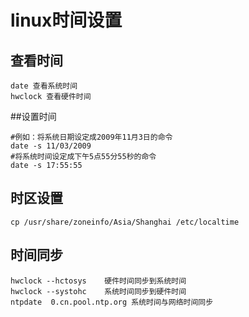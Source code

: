 # linux时间设置

## 查看时间

```
date 查看系统时间
hwclock 查看硬件时间
```

##设置时间

```shell
#例如：将系统日期设定成2009年11月3日的命令
date -s 11/03/2009
#将系统时间设定成下午5点55分55秒的命令
date -s 17:55:55
```
## 时区设置

```
cp /usr/share/zoneinfo/Asia/Shanghai /etc/localtime
```

## 时间同步

```
hwclock --hctosys    硬件时间同步到系统时间
hwclock --systohc    系统时间同步到硬件时间
ntpdate  0.cn.pool.ntp.org 系统时间与网络时间同步
```
